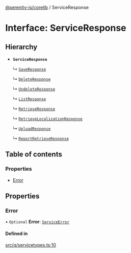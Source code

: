 [@serenity-is/corelib](../README.md) / ServiceResponse

# Interface: ServiceResponse

## Hierarchy

- **`ServiceResponse`**

  ↳ [`SaveResponse`](SaveResponse.md)

  ↳ [`DeleteResponse`](DeleteResponse.md)

  ↳ [`UndeleteResponse`](UndeleteResponse.md)

  ↳ [`ListResponse`](ListResponse.md)

  ↳ [`RetrieveResponse`](RetrieveResponse.md)

  ↳ [`RetrieveLocalizationResponse`](RetrieveLocalizationResponse.md)

  ↳ [`UploadResponse`](UploadResponse.md)

  ↳ [`ReportRetrieveResponse`](Reporting.ReportRetrieveResponse.md)

## Table of contents

### Properties

- [Error](ServiceResponse.md#error)

## Properties

### Error

• `Optional` **Error**: [`ServiceError`](ServiceError.md)

#### Defined in

[src/q/servicetypes.ts:10](https://github.com/serenity-is/serenity/blob/master/packages/corelib/src/q/servicetypes.ts#L10)
